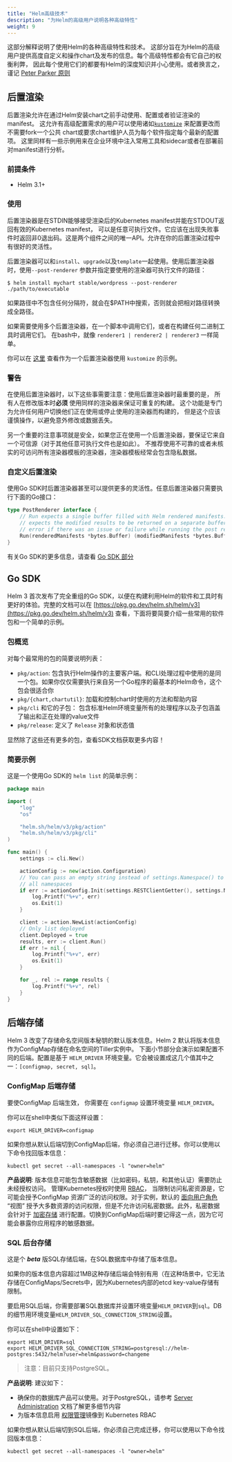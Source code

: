```yaml
---
title: "Helm高级技术"
description: "为Helm的高级用户说明各种高级特性"
weight: 9
---
```


这部分解释说明了使用Helm的各种高级特性和技术。
这部分旨在为Helm的高级用户提供高度自定义和操作chart及发布的信息。每个高级特性都会有它自己的权衡利弊，
因此每个使用它们的都要有Helm的深度知识并小心使用。或者换言之，
谨记 [Peter Parker 原则](https://en.wikipedia.org/wiki/With_great_power_comes_great_responsibility)

## 后置渲染
后置渲染允许在通过Helm安装chart之前手动使用、配置或者验证渲染的manifest。
这允许有高级配置需求的用户可以使用诸如[`kustomize`](https://kustomize.io) 来配置更改而不需要fork一个公共
chart或要求chart维护人员为每个软件指定每个最新的配置项。 
这里同样有一些示例用来在企业环境中注入常用工具和sidecar或者在部署前对manifest进行分析。

### 前提条件
- Helm 3.1+

### 使用
后置渲染器是在STDIN能够接受渲染后的Kubernetes manifest并能在STDOUT返回有效的Kubernetes manifest，
可以是任意可执行文件。它应该在出现失败事件时返回非0退出码。这是两个组件之间的唯一API。允许在你的后置渲染过程中有很好的灵活性。

后置渲染器可以和`install`、`upgrade`以及`template`一起使用。使用后置渲染器时，使用`--post-renderer` 
参数并指定要使用的渲染器可执行文件的路径：

```shell
$ helm install mychart stable/wordpress --post-renderer ./path/to/executable
```

如果路径中不包含任何分隔符，就会在$PATH中搜索，否则就会把相对路径转换成全路径。

如果需要使用多个后置渲染器，在一个脚本中调用它们，或者在构建任何二进制工具时调用它们。
在bash中，就像 `renderer1 | renderer2 | renderer3` 一样简单。

你可以在 [这里](https://github.com/thomastaylor312/advanced-helm-demos/tree/master/post-render) 
查看作为一个后置渲染器使用 `kustomize` 的示例。

### 警告
在使用后置渲染器时，以下这些事需要注意：使用后置渲染器时最重要的是，
所有人在修改版本时**必须** 使用同样的渲染器来保证可重复的构建。
这个功能是专门为允许任何用户切换他们正在使用或停止使用的渲染器而构建的， 但是这个应该谨慎操作，以避免意外修改或数据丢失。

另一个重要的注意事项就是安全，如果您正在使用一个后置渲染器，要保证它来自一个可信源（对于其他任意可执行文件也是如此）。
不推荐使用不可靠的或者未核实的可访问所有渲染器模板的渲染器，渲染器模板经常会包含隐私数据。

### 自定义后置渲染
使用Go SDK时后置渲染器甚至可以提供更多的灵活性。任意后置渲染器只需要执行下面的Go接口：

```go
type PostRenderer interface {
    // Run expects a single buffer filled with Helm rendered manifests. It
    // expects the modified results to be returned on a separate buffer or an
    // error if there was an issue or failure while running the post render step
    Run(renderedManifests *bytes.Buffer) (modifiedManifests *bytes.Buffer, err error)
}
```

有关Go SDK的更多信息，请查看 [Go SDK 部分](#go-sdk)

## Go SDK
Helm 3 首次发布了完全重组的Go SDK，以便在构建利用Helm的软件和工具时有更好的体验。完整的文档可以在 [https://pkg.go.dev/helm.sh/helm/v3](https://pkg.go.dev/helm.sh/helm/v3) 查看，下面将要简要介绍一些常用的软件包和一个简单的示例。

### 包概览
对每个最常用的包的简要说明列表：

- `pkg/action`: 包含执行Helm操作的主要客户端。和CLI处理过程中使用的是同一个包。如果你仅仅需要执行来自另一个Go程序的最基本的Helm命令，这个包会很适合你
- `pkg/{chart,chartutil}`: 加载和控制chart时使用的方法和帮助内容
- `pkg/cli` 和它的子包： 包含标准Helm环境变量所有的处理程序以及子包涵盖了输出和正在处理的value文件
- `pkg/release`: 定义了 `Release` 对象和状态值

显然除了这些还有更多的包，查看SDK文档获取更多内容！

### 简要示例
这是一个使用Go SDK的 `helm list` 的简单示例：

```go
package main

import (
    "log"
    "os"

    "helm.sh/helm/v3/pkg/action"
    "helm.sh/helm/v3/pkg/cli"
)

func main() {
    settings := cli.New()

    actionConfig := new(action.Configuration)
    // You can pass an empty string instead of settings.Namespace() to list
    // all namespaces
    if err := actionConfig.Init(settings.RESTClientGetter(), settings.Namespace(), os.Getenv("HELM_DRIVER"), log.Printf); err != nil {
        log.Printf("%+v", err)
        os.Exit(1)
    }

    client := action.NewList(actionConfig)
    // Only list deployed
    client.Deployed = true
    results, err := client.Run()
    if err != nil {
        log.Printf("%+v", err)
        os.Exit(1)
    }

    for _, rel := range results {
        log.Printf("%+v", rel)
    }
}

```

## 后端存储

Helm 3 改变了存储命名空间版本秘钥的默认版本信息。Helm 2 默认将版本信息作为ConfigMap存储在命名空间的Tiller实例中。
下面小节部分会演示如果配置不同的后端。配置是基于 `HELM_DRIVER` 环境变量。它会被设置成这几个值其中之一：`[configmap, secret, sql]`。

### ConfigMap 后端存储

要使ConfigMap 后端生效， 你需要在 `configmap` 设置环境变量 `HELM_DRIVER`。

你可以在shell中类似下面这样设置：

```shell
export HELM_DRIVER=configmap
```

如果你想从默认后端切到ConfigMap后端，你必须自己进行迁移。你可以使用以下命令找回版本信息：

```shell
kubectl get secret --all-namespaces -l "owner=helm"
```

**产品说明**: 版本信息可能包含敏感数据（比如密码，私钥，和其他认证）需要防止未经授权访问。 管理Kubernetes授权时使用 [RBAC](https://kubernetes.io/docs/reference/access-authn-authz/rbac/)， 当限制访问私密资源是，它可能会授予ConfigMap 资源广泛的访问权限。对于实例，默认的 [面向用户角色](https://kubernetes.io/docs/reference/access-authn-authz/rbac/#user-facing-roles) “视图” 授予大多数资源的访问权限，但是不允许访问私密数据。此外，私密数据会针对于 [加密存储](https://kubernetes.io/docs/tasks/administer-cluster/encrypt-data/) 进行配置。切换到ConfigMap后端时要记得这一点，因为它可能会暴露你应用程序的敏感数据。

### SQL 后台存储

这是个 ***beta*** 版SQL存储后端，在SQL数据库中存储了版本信息。

如果你的版本信息内容超过1MB这种存储后端会特别有用（在这种场景中，它无法存储在ConfigMaps/Secrets中，因为Kubernetes内部的etcd key-value存储有限制。

要启用SQL后端，你需要部署SQL数据库并设置环境变量`HELM_DRIVER`到`sql`。DB的细节用环境变量`HELM_DRIVER_SQL_CONNECTION_STRING`设置。

你可以在shell中设置如下：

```shell
export HELM_DRIVER=sql
export HELM_DRIVER_SQL_CONNECTION_STRING=postgresql://helm-postgres:5432/helm?user=helm&password=changeme
```

> 注意：目前只支持PostgreSQL。

**产品说明**: 建议如下：

- 确保你的数据库产品可以使用。对于PostgreSQL，请参考
[Server Administration](https://www.postgresql.org/docs/12/admin.html) 文档了解更多细节内容
- 为版本信息启用 [权限管理](https://helm.sh/zh/docs/topics/permissions_sql_storage_backend/)镜像到
Kubernetes RBAC

如果你想从默认后端切到SQL后端，你必须自己完成迁移，你可以使用以下命令找回版本信息：

```shell
kubectl get secret --all-namespaces -l "owner=helm"
```
